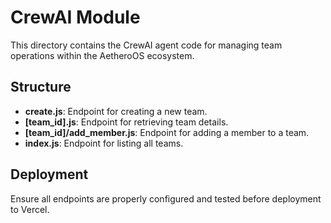 # CrewAI Module

This directory contains the CrewAI agent code for managing team operations within the AetheroOS ecosystem.

## Structure
- **create.js**: Endpoint for creating a new team.
- **[team_id].js**: Endpoint for retrieving team details.
- **[team_id]/add_member.js**: Endpoint for adding a member to a team.
- **index.js**: Endpoint for listing all teams.

## Deployment
Ensure all endpoints are properly configured and tested before deployment to Vercel.
